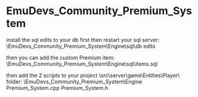 # EmuDevs_Community_Premium_System

install the sql edits to your db first then restart your sql server:
\EmuDevs_Community_Premium_System\Engine\sql\db edits

then you can add the custom Premium item:
\EmuDevs_Community_Premium_System\Engine\sql\items.sql

then add the 2 scripts to your project \src\server\game\Entities\Player\ folder:
\EmuDevs_Community_Premium_System\Engine
Premium_System.cpp
Premium_System.h
